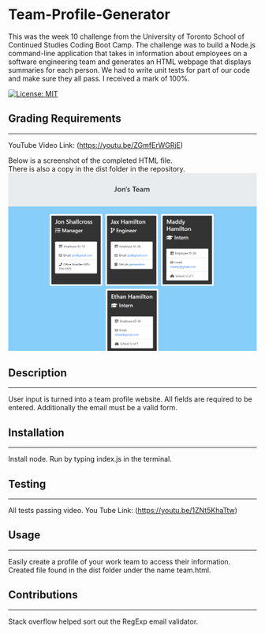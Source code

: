 # Team-Profile-Generator
This was the week 10 challenge from the University of Toronto School of Continued Studies Coding Boot Camp. The challenge was to build a Node.js command-line application that takes in information about employees on a software engineering team and generates an HTML webpage that displays summaries for each person. We had to write unit tests for part of our code and make sure they all pass. I received a mark of 100%.


[![License: MIT](https://img.shields.io/badge/License-MIT-yellow.svg)](https://opensource.org/licenses/MIT)

## Grading Requirements
---
YouTube Video Link: (https://youtu.be/ZGmfErWGRjE)  

Below is a screenshot of the completed HTML file.   
There is also a copy in the dist folder in the repository.
![Screenshot of Generated HTML](./dist/screenshot.png)
## Description
---   
User input is turned into a team profile website. All fields are required to be entered. Additionally the email must be a valid form.

## Installation
---  
Install node. Run by typing index.js in the terminal.   

## Testing
--- 
All tests passing video.
You Tube Link: (https://youtu.be/1ZNt5KhaTtw)


## Usage
---  
Easily create a profile of your work team to access their information. Created file found in the dist folder under the name team.html.

## Contributions
---
Stack overflow helped sort out the RegExp email validator.
